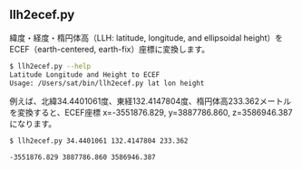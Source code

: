 ## llh2ecef.py

緯度・経度・楕円体高（LLH: latitude, longitude, and ellipsoidal height）をECEF（earth-centered, earth-fix）座標に変換します。

```bash
$ llh2ecef.py --help
Latitude Longitude and Height to ECEF
Usage: /Users/sat/bin/llh2ecef.py lat lon height
```

例えば、北緯34.4401061度、東経132.4147804度、楕円体高233.362メートルを変換すると、ECEF座標 x=-3551876.829, y=3887786.860, z=3586946.387になります。

```bash
$ llh2ecef.py 34.4401061 132.4147804 233.362

-3551876.829 3887786.860 3586946.387
```
